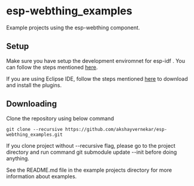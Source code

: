 # esp-webthing_examples
Example projects using the esp-webthing component.

## Setup

Make sure you have setup the development enviromnet for esp-idf . You can follow the steps mentioned [here](https://docs.espressif.com/projects/esp-idf/en/latest/get-started/index.html).

If you are using Eclipse IDE, follow the steps mentioned [here](https://docs.espressif.com/projects/esp-idf/en/latest/get-started/eclipse-setup.html) to download and install the plugins.

## Downloading

Clone the repository using below command

`git clone --recursive https://github.com/akshayvernekar/esp-webthing_examples.git`

If you clone project without --recursive flag, please go to the project directory and run command git submodule update --init before doing anything.

See the README.md file in the example projects directory for more information about examples.


